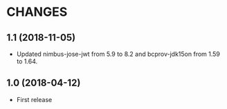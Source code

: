 CHANGES
=======

1.1 (2018-11-05)
----------------

- Updated nimbus-jose-jwt from 5.9 to 8.2 and bcprov-jdk15on from 1.59 to 1.64.

1.0 (2018-04-12)
----------------

- First release
